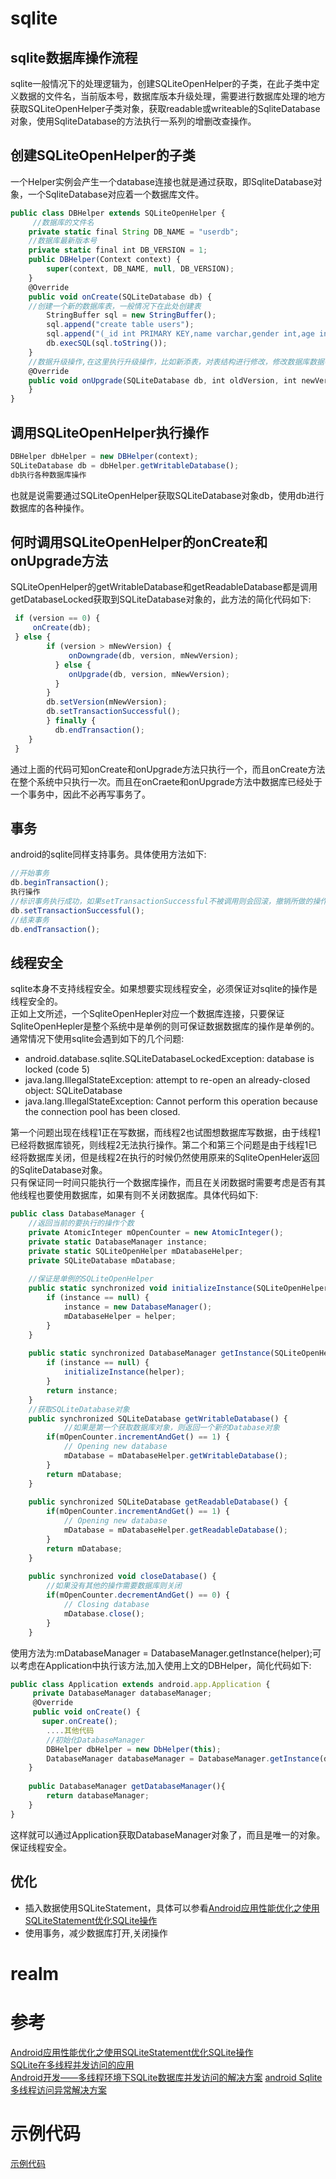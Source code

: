 # sqlite
## sqlite数据库操作流程
sqlite一般情况下的处理逻辑为，创建SQLiteOpenHelper的子类，在此子类中定义数据的文件名，当前版本号，数据库版本升级处理，需要进行数据库处理的地方获取SQLiteOpenHelper子类对象，获取readable或writeable的SqliteDatabase对象，使用SqliteDatabase的方法执行一系列的增删改查操作。
## 创建SQLiteOpenHelper的子类
一个Helper实例会产生一个database连接也就是通过获取，即SqliteDatabase对象，一个SqliteDatabase对应着一个数据库文件。

```javascript
public class DBHelper extends SQLiteOpenHelper {
	 //数据库的文件名
    private static final String DB_NAME = "userdb";
    //数据库最新版本号
    private static final int DB_VERSION = 1;
    public DBHelper(Context context) {
        super(context, DB_NAME, null, DB_VERSION);
    }
    @Override
    public void onCreate(SQLiteDatabase db) {
    //创建一个新的数据库表，一般情况下在此处创建表
        StringBuffer sql = new StringBuffer();
        sql.append("create table users");
        sql.append("(_id int PRIMARY KEY,name varchar,gender int,age int,phoneNumber varchar,address varchar)");
        db.execSQL(sql.toString());
    }
    //数据升级操作,在这里执行升级操作，比如新添表，对表结构进行修改，修改数据库数据等
    @Override
    public void onUpgrade(SQLiteDatabase db, int oldVersion, int newVersion) {
    }
}
```
## 调用SQLiteOpenHelper执行操作

```javascript
DBHelper dbHelper = new DBHelper(context);
SQLiteDatabase db = dbHelper.getWritableDatabase();
db执行各种数据库操作
```
也就是说需要通过SQLiteOpenHelper获取SQLiteDatabase对象db，使用db进行数据库的各种操作。
## 何时调用SQLiteOpenHelper的onCreate和onUpgrade方法
SQLiteOpenHelper的getWritableDatabase和getReadableDatabase都是调用getDatabaseLocked获取到SQLiteDatabase对象的，此方法的简化代码如下:<br>

```javascript
 if (version == 0) {
     onCreate(db);
 } else {
        if (version > mNewVersion) {
             onDowngrade(db, version, mNewVersion);
          } else {
             onUpgrade(db, version, mNewVersion);
          }
        }
        db.setVersion(mNewVersion);
        db.setTransactionSuccessful();
        } finally {
          db.endTransaction();
    }
 }               
```
通过上面的代码可知onCreate和onUpgrade方法只执行一个，而且onCreate方法在整个系统中只执行一次。而且在onCraete和onUpgrade方法中数据库已经处于一个事务中，因此不必再写事务了。

## 事务
android的sqlite同样支持事务。具体使用方法如下:<br>

```javascript
//开始事务
db.beginTransaction();
执行操作
//标识事务执行成功，如果setTransactionSuccessful不被调用则会回滚，撤销所做的操作
db.setTransactionSuccessful();
//结束事务
db.endTransaction();
```
## 线程安全
sqlite本身不支持线程安全。如果想要实现线程安全，必须保证对sqlite的操作是线程安全的。<br>
正如上文所述，一个SqliteOpenHepler对应一个数据库连接，只要保证SqliteOpenHepler是整个系统中是单例的则可保证数据数据库的操作是单例的。<br>
通常情况下使用sqlite会遇到如下的几个问题:<br>

* android.database.sqlite.SQLiteDatabaseLockedException: database is locked (code 5)
* java.lang.IllegalStateException: attempt to re-open an already-closed object: SQLiteDatabase
*  java.lang.IllegalStateException: Cannot perform this operation because the connection pool has been closed.

第一个问题出现在线程1正在写数据，而线程2也试图想数据库写数据，由于线程1已经将数据库锁死，则线程2无法执行操作。第二个和第三个问题是由于线程1已经将数据库关闭，但是线程2在执行的时候仍然使用原来的SqliteOpenHeler返回的SqliteDatabase对象。<br>
只有保证同一时间只能执行一个数据库操作，而且在关闭数据时需要考虑是否有其他线程也要使用数据库，如果有则不关闭数据库。具体代码如下:

```javascript
public class DatabaseManager {
    //返回当前的要执行的操作个数
    private AtomicInteger mOpenCounter = new AtomicInteger();
    private static DatabaseManager instance;  
    private static SQLiteOpenHelper mDatabaseHelper;  
    private SQLiteDatabase mDatabase; 
   
    //保证是单例的SQLiteOpenHelper
    public static synchronized void initializeInstance(SQLiteOpenHelper helper) {  
        if (instance == null) {  
            instance = new DatabaseManager();  
            mDatabaseHelper = helper;  
        }  
    }  
    
    public static synchronized DatabaseManager getInstance(SQLiteOpenHelper helper) {  
        if (instance == null) {  
            initializeInstance(helper);
        }  
        return instance;  
    }  
    //获取SQLiteDatabase对象
    public synchronized SQLiteDatabase getWritableDatabase() { 
    		//如果是第一个获取数据库对象，则返回一个新的Database对象 
        if(mOpenCounter.incrementAndGet() == 1) {  
            // Opening new database  
            mDatabase = mDatabaseHelper.getWritableDatabase();  
        }  
        return mDatabase;  
    }  
    
    public synchronized SQLiteDatabase getReadableDatabase() {  
        if(mOpenCounter.incrementAndGet() == 1) {  
            // Opening new database  
            mDatabase = mDatabaseHelper.getReadableDatabase();  
        }  
        return mDatabase;  
    }  
    
    public synchronized void closeDatabase() {  
        //如果没有其他的操作需要数据库则关闭
        if(mOpenCounter.decrementAndGet() == 0) {  
            // Closing database  
            mDatabase.close();  
        }  
    }
```
使用方法为:mDatabaseManager = DatabaseManager.getInstance(helper);可以考虑在Application中执行该方法,加入使用上文的DBHelper，简化代码如下:

```javascript
public class Application extends android.app.Application {
	 private DatabaseManager databaseManager;
	 @Override
	 public void onCreate() {
	   super.onCreate();
		....其他代码
		//初始化DatabaseManager
		DBHelper dbHelper = new DbHelper(this);
		DatabaseManager databaseManager = DatabaseManager.getInstance(dbHelper);
	}
	
	public DatabaseManager getDatabaseManager(){
		return databaseManager;
	}
}
```
这样就可以通过Application获取DatabaseManager对象了，而且是唯一的对象。保证线程安全。

## 优化
* 插入数据使用SQLiteStatement，具体可以参看[Android应用性能优化之使用SQLiteStatement优化SQLite操作](https://liuzhichao.com/p/1664.html)
* 使用事务，减少数据库打开,关闭操作

# realm

# 参考
[Android应用性能优化之使用SQLiteStatement优化SQLite操作](https://liuzhichao.com/p/1664.html)<br>
[SQLite在多线程并发访问的应用](http://blog.csdn.net/lang791534167/article/details/38984887)<br>
[Android开发——多线程环境下SQLite数据库并发访问的解决方案](http://www.mobile-open.com/2015/38534.html)
[android Sqlite多线程访问异常解决方案](http://www.cnblogs.com/wangmars/p/4530670.html)

# 示例代码

[示例代码](https://github.com/wsy1983wsy/AndroidDatabase.git)
